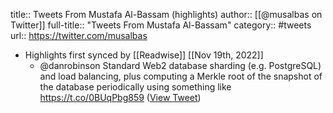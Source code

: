 title:: Tweets From Mustafa Al-Bassam (highlights)
author:: [[@musalbas on Twitter]]
full-title:: "Tweets From Mustafa Al-Bassam"
category:: #tweets
url:: https://twitter.com/musalbas

- Highlights first synced by [[Readwise]] [[Nov 19th, 2022]]
	- @danrobinson Standard Web2 database sharding (e.g. PostgreSQL) and load balancing, plus computing a Merkle root of the snapshot of the database periodically using something like https://t.co/0BUqPbg859 ([View Tweet](https://twitter.com/musalbas/status/1458384845755797507))
